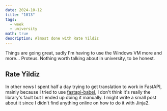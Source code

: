 ```yaml
---
date: 2024-10-12
title: "1013"
tags:
  - week
  - university
math: true
description: Almost done with Rate Yildiz
---
```


Things are going great, sadly I'm having to use the Windows VM more and more... Proteus. Nothing worth talking about in university, to be honest.

## Rate Yildiz

In other news I spent half a day trying to get translation to work in FastAPI, mainly because I tried to use [fastapi-babel](https://github.com/Anbarryprojects/fastapi-babel), I don't think it's really the library's fault but I ended up doing it manually. I might write a small post about it since I didn't find anything online on how to do it with Jinja2.